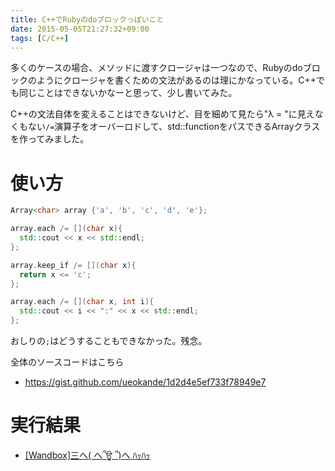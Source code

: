 ```yaml
---
title: C++でRubyのdoブロックっぽいこと
date: 2015-05-05T21:27:32+09:00
tags: [C/C++]
---
```


多くのケースの場合、メソッドに渡すクロージャは一つなので、Rubyのdoブロックのようにクロージャを書くための文法があるのは理にかなっている。C\+\+でも同じことはできないかなーと思って、少し書いてみた。

C\+\+の文法自体を変えることはできないけど、目を細めて見たら"λ = "に見えなくもない`/=`演算子をオーバーロドして、std::function<T>をパスできるArrayクラスを作ってみました。

# 使い方

```cpp
Array<char> array {'a', 'b', 'c', 'd', 'e'};

array.each /= [](char x){ 
  std::cout << x << std::endl;
};  

array.keep_if /= [](char x){
  return x <= 'c';
};  

array.each /= [](char x, int i){ 
  std::cout << i << ":" << x << std::endl;
};
```

おしりの`;`はどうすることもできなかった。残念。

全体のソースコードはこちら

- [https://gist\.github\.com/ueokande/1d2d4e5ef733f78949e7](https://gist.github.com/ueokande/1d2d4e5ef733f78949e7)

# 実行結果

- [\[Wandbox\]三へ\( へ՞ਊ ՞\)へ ﾊｯﾊｯ](http://melpon.org/wandbox/permlink/So4UIjZFTgQ0Z19a)

